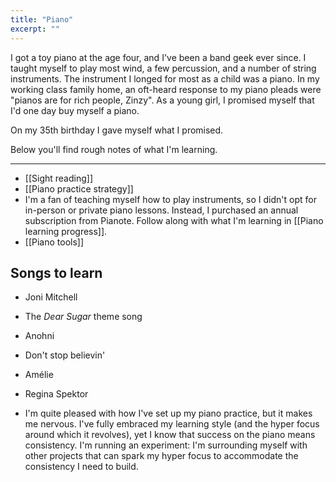 ```yaml
---
title: "Piano"
excerpt: ""
---
```

I got a toy piano at the age four, and I've been a band geek ever since. I taught myself to play most wind, a few percussion, and a number of string instruments. The instrument I longed for most as a child was a piano. In my working class family home, an oft-heard response to my piano pleads were "pianos are for rich people, Zinzy". As a young girl, I promised myself that I'd one day buy myself a piano.

On my 35th birthday I gave myself what I promised. 

Below you'll find rough notes of what I'm learning.

--- 

- [[Sight reading]]
- [[Piano practice strategy]]
- I'm a fan of teaching myself how to play instruments, so I didn't opt for in-person or private piano lessons. Instead, I purchased an annual subscription from Pianote. Follow along with what I'm learning in [[Piano learning progress]].
- [[Piano tools]]
 


## Songs to learn
- Joni Mitchell
- The *Dear Sugar* theme song
- Anohni 
- Don't stop believin'
- Amélie
- Regina Spektor


- I'm quite pleased with how I've set up my piano practice, but it makes me nervous. I've fully embraced my learning style (and the hyper focus around which it revolves), yet I know that success on the piano means consistency. I'm running an experiment: I'm surrounding myself with other projects that can spark my hyper focus to accommodate the consistency I need to build. 